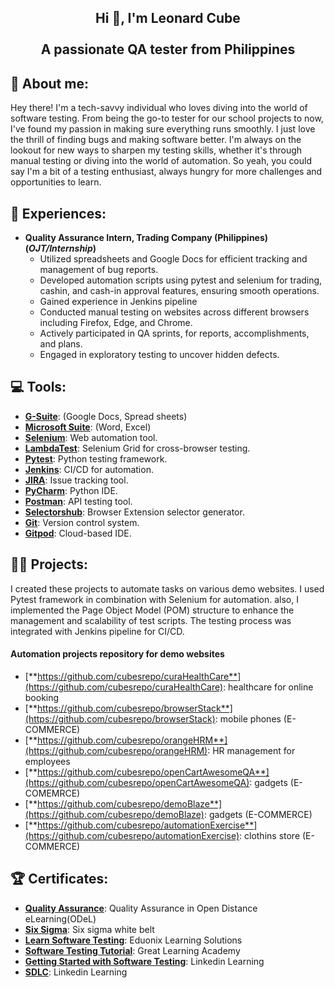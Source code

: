 <h2 align="center">Hi 👋, I'm Leonard Cube
 <br><br> A passionate QA tester from Philippines</h2>

<h2 align="left">💫 About me:</h2>

<p>
Hey there! I'm a tech-savvy individual who loves diving into the world of software testing. From being the go-to tester for our school projects to now, I've found my passion in making sure everything runs smoothly. I just love the thrill of finding bugs and making software better.  I'm always on the lookout for new ways to sharpen my testing skills, whether it's through manual testing or diving into the world of automation. So yeah, you could say I'm a bit of a testing enthusiast, always hungry for more challenges and opportunities to learn. 
</p>

<h2 align="left">💼 Experiences:</h2>

- **Quality Assurance Intern, Trading Company (Philippines) (_OJT/Internship_)**
  - Utilized spreadsheets and Google Docs for efficient tracking and management of bug reports.
  - Developed automation scripts using pytest and selenium for trading, cashin, and cash-in approval features, ensuring smooth operations.
  - Gained experience in Jenkins pipeline
  - Conducted manual testing on websites across different browsers including Firefox, Edge, and Chrome.
  - Actively participated in QA sprints, for reports, accomplishments, and plans.
  - Engaged in exploratory testing to uncover hidden defects.

<h2 align="left">💻 Tools:</h2>

- [**G-Suite**](https://workspace.google.com/): (Google Docs, Spread sheets)
- [**Microsoft Suite**](https://www.microsoft.com/en-us/microsoft-365): (Word, Excel)
- [**Selenium**](https://www.selenium.dev/): Web automation tool.
- [**LambdaTest**](https://www.lambdatest.com/): Selenium Grid for cross-browser testing.
- [**Pytest**](https://docs.pytest.org/en/latest/): Python testing framework.
- [**Jenkins**](https://www.jenkins.io/): CI/CD for automation.
- [**JIRA**](https://www.atlassian.com/software/jira): Issue tracking tool.
- [**PyCharm**](https://www.jetbrains.com/pycharm/): Python IDE.
- [**Postman**](https://www.postman.com/): API testing tool.
- [**Selectorshub**](https://www.selectorshub.com/): Browser Extension selector generator.
- [**Git**](https://git-scm.com/): Version control system.
- [**Gitpod**](https://www.gitpod.io/): Cloud-based IDE.

<h2 align="left">👨‍💻 Projects:</h2>
<p>
I created these projects to automate tasks on various demo websites. I used Pytest framework in combination with Selenium for automation. also, I implemented the Page Object Model (POM) structure to enhance the management and scalability of test scripts. The testing process was integrated with Jenkins pipeline for CI/CD.
</p>
<h4>Automation projects repository for demo websites</h4>

- [**https://github.com/cubesrepo/curaHealthCare**](https://github.com/cubesrepo/curaHealthCare): healthcare for online booking
- [**https://github.com/cubesrepo/browserStack**](https://github.com/cubesrepo/browserStack): mobile phones (E-COMMERCE)
- [**https://github.com/cubesrepo/orangeHRM**](https://github.com/cubesrepo/orangeHRM): HR management for employees
- [**https://github.com/cubesrepo/openCartAwesomeQA**](https://github.com/cubesrepo/openCartAwesomeQA): gadgets (E-COMEMRCE)
- [**https://github.com/cubesrepo/demoBlaze**](https://github.com/cubesrepo/demoBlaze): gadgets (E-COMMERCE)
- [**https://github.com/cubesrepo/automationExercise**](https://github.com/cubesrepo/automationExercise): clothins store (E-COMMERCE)

<h2 align="left">🏆 Certificates:</h2>

- [**Quality Assurance**](https://drive.google.com/file/d/1C0DV472HAPtnyGv2m1FmbVlzGP980iZC/view?usp=drive_link): Quality Assurance in Open Distance eLearning(ODeL)
- [**Six Sigma**](https://drive.google.com/file/d/1L18BSwOJcTD926NTYrjFjR_1aZ04S2pr/view?usp=drive_link): Six sigma white belt
- [**Learn Software Testing**](https://drive.google.com/file/d/1SGB6m-lkCKzBNWT5kuAh3GPSzRSn8N1X/view?usp=drive_link): Eduonix Learning Solutions
- [**Software Testing Tutorial**](https://drive.google.com/file/d/1PMsWBP_7QBGZawbqZinpnaplcx8QtNmp/view?usp=drive_link): Great Learning Academy
- [**Getting Started with Software Testing**](https://drive.google.com/file/d/1qjsEa7g0LGoTB5hzpX0XLyzXY5lVltPW/view?usp=drive_link): Linkedin Learning
- [**SDLC**](https://drive.google.com/file/d/1iTlCj10uqoHUfo3_jnARdWRuoNVvCb7F/view?usp=drive_link): Linkedin Learning

